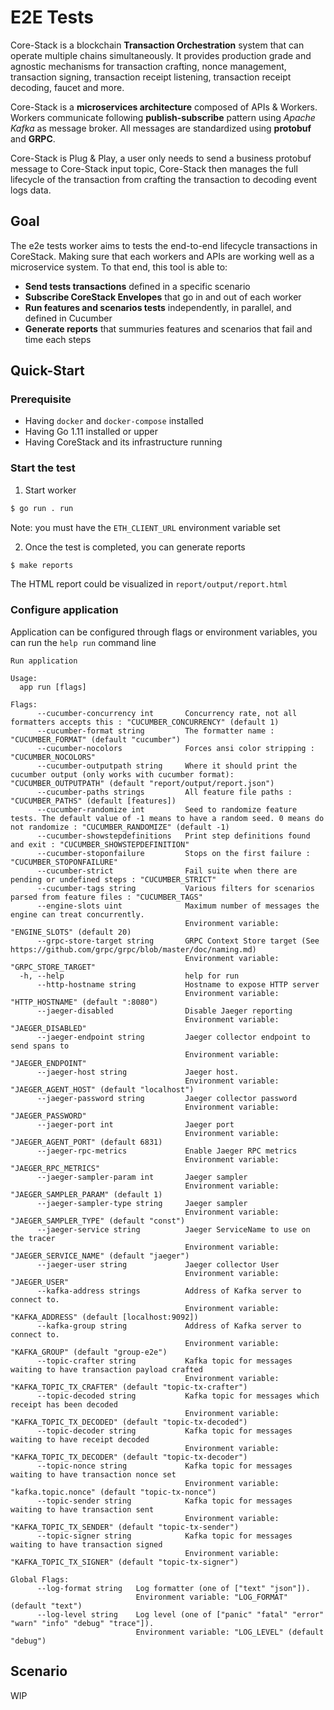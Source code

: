 # E2E Tests

Core-Stack is a blockchain **Transaction Orchestration** system that can operate multiple chains simultaneously.
It provides production grade and agnostic mechanisms for transaction crafting, nonce management, transaction signing, transaction receipt listening, transaction receipt decoding, faucet and more.

Core-Stack is a **microservices architecture** composed of APIs & Workers. 
Workers communicate following **publish-subscribe** pattern using *Apache Kafka* as message broker. 
All messages are standardized using **protobuf** and **GRPC**.

Core-Stack is Plug & Play, a user only needs to send a business protobuf message to Core-Stack input topic,
Core-Stack then manages the full lifecycle of the transaction from crafting the transaction to decoding event logs data.

## Goal

The e2e tests worker aims to tests the end-to-end lifecycle transactions in CoreStack. Making sure that each workers and APIs are working well as a microservice system. To that end, this tool is able to: 

- **Send tests transactions** defined in a specific scenario  
- **Subscribe CoreStack Envelopes** that go in and out of each worker
- **Run features and scenarios tests** independently, in parallel, and defined in Cucumber
- **Generate reports** that summuries features and scenarios that fail and time each steps

## Quick-Start

### Prerequisite

- Having ```docker``` and ```docker-compose``` installed
- Having Go 1.11 installed or upper
- Having CoreStack and its infrastructure running

### Start the test

1. Start worker

```sh
$ go run . run
```

Note: you must have the `ETH_CLIENT_URL` environment variable set

2. Once the test is completed, you can generate reports

```sh
$ make reports
```

The HTML report could be visualized in `report/output/report.html`

### Configure application

Application can be configured through flags or environment variables, you can run the ```help run``` command line


```text
Run application

Usage:
  app run [flags]

Flags:
      --cucumber-concurrency int       Concurrency rate, not all formatters accepts this : "CUCUMBER_CONCURRENCY" (default 1)
      --cucumber-format string         The formatter name : "CUCUMBER_FORMAT" (default "cucumber")
      --cucumber-nocolors              Forces ansi color stripping : "CUCUMBER_NOCOLORS"
      --cucumber-outputpath string     Where it should print the cucumber output (only works with cucumber format): "CUCUMBER_OUTPUTPATH" (default "report/output/report.json")
      --cucumber-paths strings         All feature file paths : "CUCUMBER_PATHS" (default [features])
      --cucumber-randomize int         Seed to randomize feature tests. The default value of -1 means to have a random seed. 0 means do not randomize : "CUCUMBER_RANDOMIZE" (default -1)
      --cucumber-showstepdefinitions   Print step definitions found and exit : "CUCUMBER_SHOWSTEPDEFINITION"
      --cucumber-stoponfailure         Stops on the first failure : "CUCUMBER_STOPONFAILURE"
      --cucumber-strict                Fail suite when there are pending or undefined steps : "CUCUMBER_STRICT"
      --cucumber-tags string           Various filters for scenarios parsed from feature files : "CUCUMBER_TAGS"
      --engine-slots uint              Maximum number of messages the engine can treat concurrently.
                                       Environment variable: "ENGINE_SLOTS" (default 20)
      --grpc-store-target string       GRPC Context Store target (See https://github.com/grpc/grpc/blob/master/doc/naming.md)
                                       Environment variable: "GRPC_STORE_TARGET"
  -h, --help                           help for run
      --http-hostname string           Hostname to expose HTTP server
                                       Environment variable: "HTTP_HOSTNAME" (default ":8080")
      --jaeger-disabled                Disable Jaeger reporting
                                       Environment variable: "JAEGER_DISABLED"
      --jaeger-endpoint string         Jaeger collector endpoint to send spans to
                                       Environment variable: "JAEGER_ENDPOINT"
      --jaeger-host string             Jaeger host.
                                       Environment variable: "JAEGER_AGENT_HOST" (default "localhost")
      --jaeger-password string         Jaeger collector password
                                       Environment variable: "JAEGER_PASSWORD"
      --jaeger-port int                Jaeger port
                                       Environment variable: "JAEGER_AGENT_PORT" (default 6831)
      --jaeger-rpc-metrics             Enable Jaeger RPC metrics
                                       Environment variable: "JAEGER_RPC_METRICS"
      --jaeger-sampler-param int       Jaeger sampler
                                       Environment variable: "JAEGER_SAMPLER_PARAM" (default 1)
      --jaeger-sampler-type string     Jaeger sampler
                                       Environment variable: "JAEGER_SAMPLER_TYPE" (default "const")
      --jaeger-service string          Jaeger ServiceName to use on the tracer
                                       Environment variable: "JAEGER_SERVICE_NAME" (default "jaeger")
      --jaeger-user string             Jaeger collector User
                                       Environment variable: "JAEGER_USER"
      --kafka-address strings          Address of Kafka server to connect to.
                                       Environment variable: "KAFKA_ADDRESS" (default [localhost:9092])
      --kafka-group string             Address of Kafka server to connect to.
                                       Environment variable: "KAFKA_GROUP" (default "group-e2e")
      --topic-crafter string           Kafka topic for messages waiting to have transaction payload crafted
                                       Environment variable: "KAFKA_TOPIC_TX_CRAFTER" (default "topic-tx-crafter")
      --topic-decoded string           Kafka topic for messages which receipt has been decoded
                                       Environment variable: "KAFKA_TOPIC_TX_DECODED" (default "topic-tx-decoded")
      --topic-decoder string           Kafka topic for messages waiting to have receipt decoded
                                       Environment variable: "KAFKA_TOPIC_TX_DECODER" (default "topic-tx-decoder")
      --topic-nonce string             Kafka topic for messages waiting to have transaction nonce set
                                       Environment variable: "kafka.topic.nonce" (default "topic-tx-nonce")
      --topic-sender string            Kafka topic for messages waiting to have transaction sent
                                       Environment variable: "KAFKA_TOPIC_TX_SENDER" (default "topic-tx-sender")
      --topic-signer string            Kafka topic for messages waiting to have transaction signed
                                       Environment variable: "KAFKA_TOPIC_TX_SIGNER" (default "topic-tx-signer")

Global Flags:
      --log-format string   Log formatter (one of ["text" "json"]).
                            Environment variable: "LOG_FORMAT" (default "text")
      --log-level string    Log level (one of ["panic" "fatal" "error" "warn" "info" "debug" "trace"]).
                            Environment variable: "LOG_LEVEL" (default "debug")
```

## Scenario

WIP